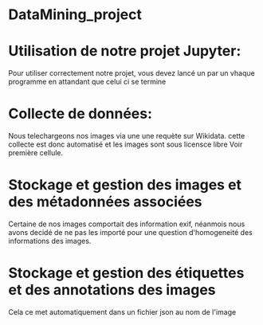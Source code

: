 # DataMining_project

# Utilisation de notre projet Jupyter:
Pour utiliser correctement notre projet, vous devez lancé un par un vhaque programme en attandant que celui ci se termine

# Collecte de données:
Nous telechargeons nos images via une une requète sur Wikidata. cette collecte est donc automatisé et les images sont sous licensce libre 
Voir première cellule.


# Stockage et gestion des images et des métadonnées associées
Certaine de nos images comportait des information exif, néanmois nous avons decidé de ne pas les importé pour une question d'homogeneité des informations des images.

# Stockage et gestion des étiquettes et des annotations des images
Cela ce met automatiquement dans un fichier json au nom de l'image
